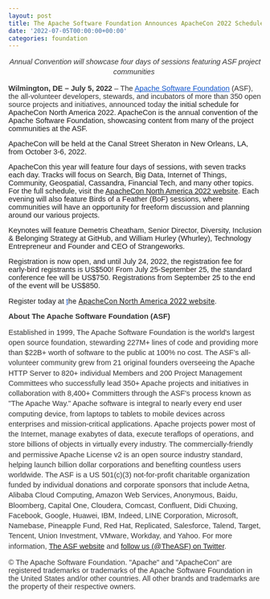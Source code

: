 ```yaml
---
layout: post
title: The Apache Software Foundation Announces ApacheCon 2022 Schedule
date: '2022-07-05T00:00:00+00:00'
categories: foundation
---
```

<p dir="ltr" style="line-height:1.38;text-align: center;margin-top:0pt;margin-bottom:0pt;"><span style="font-size:11pt;font-family:Arial;color:#333333;background-color:transparent;font-weight:400;font-style:italic;font-variant:normal;text-decoration:none;vertical-align:baseline;white-space:pre;white-space:pre-wrap;">Annual Convention will showcase four days of sessions featuring ASF project communities&nbsp;</span></p><p><span style="background-color: transparent; font-size: 11pt; font-family: Arial; color: rgb(51, 51, 51); font-weight: 700; font-variant-numeric: normal; font-variant-east-asian: normal; vertical-align: baseline; white-space: pre-wrap;">Wilmington, DE – July 5, 2022 </span><span style="background-color: transparent; font-size: 11pt; font-family: Arial; color: rgb(51, 51, 51); font-variant-numeric: normal; font-variant-east-asian: normal; vertical-align: baseline; white-space: pre-wrap;">– The </span><a href="https://apache.org/" style="background-color: rgb(255, 255, 255);"><span style="font-size: 11pt; font-family: Arial; color: rgb(17, 85, 204); background-color: transparent; font-variant-numeric: normal; font-variant-east-asian: normal; text-decoration-line: underline; text-decoration-skip-ink: none; vertical-align: baseline; white-space: pre-wrap;">Apache Software Foundation</span></a><span style="background-color: transparent; font-size: 11pt; font-family: Arial; color: rgb(51, 51, 51); font-variant-numeric: normal; font-variant-east-asian: normal; vertical-align: baseline; white-space: pre-wrap;"> (ASF), the all-volunteer developers, stewards, and incubators of more than 350 open source projects and initiatives, announced today </span><span style="background-color: transparent; font-size: 11pt; font-family: Arial; font-variant-numeric: normal; font-variant-east-asian: normal; vertical-align: baseline; white-space: pre-wrap;">the initial schedule for ApacheCon North America 2022. ApacheCon is the annual convention of the Apache Software Foundation, showcasing content from many of the project communities at the ASF.</span><br></p><p><span style="background-color: transparent; font-family: Arial; font-size: 11pt; white-space: pre-wrap;">ApacheCon will be held at the Canal Street Sheraton in New Orleans, LA, from October 3-6, 2022.</span><br></p><p><span style="background-color: transparent; font-size: 11pt; font-family: Arial; font-variant-numeric: normal; font-variant-east-asian: normal; vertical-align: baseline; white-space: pre-wrap;">ApacheCon this year will feature four days of sessions, with seven tracks each day. Tracks will focus on Search, Big Data, Internet of Things, Community, Geospatial, Cassandra, Financial Tech, and many other topics. For the full schedule, visit the <a href="https://apachecon.com/acna2022/" target="_blank">ApacheCon North America 2022 website</a></span><span style="background-color: transparent; font-size: 11pt; font-family: Arial; font-variant-numeric: normal; font-variant-east-asian: normal; vertical-align: baseline; white-space: pre-wrap;">. Each evening will also feature Birds of a Feather (BoF) sessions, where communities will have an opportunity for freeform discussion and planning around our various projects.</span><br></p><p><span style="background-color: transparent; font-family: Arial; font-size: 11pt; white-space: pre-wrap;">Keynotes will feature Demetris Cheatham, Senior Director, Diversity, Inclusion &amp; Belonging Strategy at GitHub, and William Hurley (Whurley), Technology Entrepreneur and Founder and CEO of Strangeworks.</span><br></p><p><span style="background-color: transparent; font-family: Arial; font-size: 11pt; white-space: pre-wrap;">Registration is now open, and until July 24, 2022, the registration fee for early-bird registrants is US$500! From July 25-September 25, the standard conference fee will be US$750. Registrations from September 25 to the end of the event will be US$850.</span><br></p><p><span style="background-color: transparent; font-size: 11pt; font-family: Arial; font-variant-numeric: normal; font-variant-east-asian: normal; vertical-align: baseline; white-space: pre-wrap;">Register today at </span><a href="https://apachecon.com/acna2022" style="background-color: rgb(255, 255, 255);"><span style="font-size: 11pt; font-family: Arial; color: rgb(17, 85, 204); background-color: transparent; font-variant-numeric: normal; font-variant-east-asian: normal; text-decoration-line: underline; text-decoration-skip-ink: none; vertical-align: baseline; white-space: pre-wrap;">t</span></a>he <a href="https://apachecon.com/acna2022/" target="_blank">ApacheCon North America 2022 website</a><span style="background-color: transparent; font-size: 11pt; font-family: Arial; font-variant-numeric: normal; font-variant-east-asian: normal; vertical-align: baseline; white-space: pre-wrap;">.&nbsp;</span><br></p><p><span style="background-color: transparent; color: rgb(51, 51, 51); font-family: Arial; font-size: 11pt; font-weight: 700; white-space: pre-wrap;">About The Apache Software Foundation (ASF)</span><br></p><p dir="ltr" style="line-height:1.38;margin-top:0pt;margin-bottom:0pt;"><span style="font-size:11pt;font-family:Arial;color:#333333;background-color:transparent;font-weight:400;font-style:normal;font-variant:normal;text-decoration:none;vertical-align:baseline;white-space:pre;white-space:pre-wrap;">Established in 1999, The Apache Software Foundation is the world's largest open source foundation, stewarding 227M+ lines of code and providing more than $22B+ worth of software to the public at 100% no cost. The ASF’s all-volunteer community grew from 21 original founders overseeing the Apache HTTP Server to 820+ individual Members and 200 Project Management Committees who successfully lead 350+ Apache projects and initiatives in collaboration with 8,400+ Committers through the ASF's process known as "The Apache Way." Apache software is integral to nearly every end user computing device, from laptops to tablets to mobile devices across enterprises and mission-critical applications. Apache projects power most of the Internet, manage exabytes of data, execute teraflops of operations, and store billions of objects in virtually every industry. The commercially-friendly and permissive Apache License v2 is an open source industry standard, helping launch billion dollar corporations and benefiting countless users worldwide. The ASF is a US 501(c)(3) not-for-profit charitable organization funded by individual donations and corporate sponsors that include Aetna, Alibaba Cloud Computing, Amazon Web Services, Anonymous, Baidu, Bloomberg, Capital One, Cloudera, Comcast, Confluent, Didi Chuxing, Facebook, Google, Huawei, IBM, Indeed, LINE Corporation, Microsoft, Namebase, Pineapple Fund, Red Hat, Replicated, Salesforce, Talend, Target, Tencent, Union Investment, VMware, Workday, and Yahoo. For more information, <a href="https://www.apache.org/" target="_blank">The ASF website</a></span><span style="font-size:11pt;font-family:Arial;color:#333333;background-color:transparent;font-weight:400;font-style:normal;font-variant:normal;text-decoration:none;vertical-align:baseline;white-space:pre;white-space:pre-wrap;"> and <a href="https://twitter.com/theasf" target="_blank">follow us (@TheASF) on Twitter</a>. </span></p><p><span style="background-color: transparent; color: rgb(51, 51, 51); font-family: Arial; font-size: 11pt; white-space: pre-wrap;">© The Apache Software Foundation. "Apache" and "ApacheCon" are registered trademarks or trademarks of the Apache Software Foundation in the United States and/or other countries. All other brands and trademarks are the property of their respective owners.</span><br></p>
